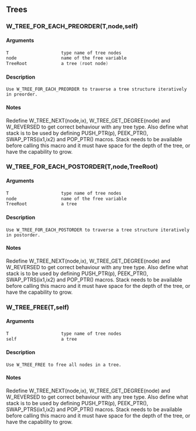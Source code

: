 ## Trees
    
### W_TREE_FOR_EACH_PREORDER(T,node,self)
#### Arguments
```C
T                    type name of tree nodes
node                 name of the free variable
TreeRoot             a tree (root node)
```
#### Description
    Use W_TREE_FOR_EACH_PREORDER to traverse a tree structure iteratively in preorder.
#### Notes
Redefine W_TREE_NEXT(node,ix), W_TREE_GET_DEGREE(node) and W_REVERSED to get correct behaviour with any tree type.
    Also define what stack is to be used by defining PUSH_PTR(p), PEEK_PTR(), SWAP_PTRS(ix1,ix2) and POP_PTR() macros.
    Stack needs to be available before calling this macro and it must
    have space for the depth of the tree, or have the capability to grow.
    
### W_TREE_FOR_EACH_POSTORDER(T,node,TreeRoot)
#### Arguments
```C
T                    type name of tree nodes
node                 name of the free variable
TreeRoot             a tree
```
#### Description
    Use W_TREE_FOR_EACH_POSTORDER to traverse a tree structure iteratively in postorder.
#### Notes
Redefine W_TREE_NEXT(node,ix), W_TREE_GET_DEGREE(node) and W_REVERSED to get correct behaviour with any tree type.
    Also define what stack is to be used by defining PUSH_PTR(p), PEEK_PTR(), SWAP_PTRS(ix1,ix2) and POP_PTR() macros.
    Stack needs to be available before calling this macro and it must
    have space for the depth of the tree, or have the capability to grow.
    
### W_TREE_FREE(T,self)
#### Arguments
```C
T                    type name of tree nodes
self                 a tree
```
#### Description
    Use W_TREE_FREE to free all nodes in a tree.
#### Notes
Redefine W_TREE_NEXT(node,ix), W_TREE_GET_DEGREE(node) and W_REVERSED to get correct behaviour with any tree type.
    Also define what stack is to be used by defining PUSH_PTR(p), PEEK_PTR(), SWAP_PTRS(ix1,ix2) and POP_PTR() macros.
    Stack needs to be available before calling this macro and it must
    have space for the depth of the tree, or have the capability to grow.
